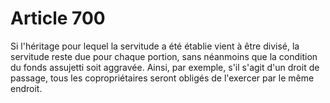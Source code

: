 # Article 700

Si l'héritage pour lequel la servitude a été établie vient à être divisé, la servitude reste due pour chaque portion, sans néanmoins que la condition du fonds assujetti soit aggravée.   Ainsi, par exemple, s'il s'agit d'un droit de passage, tous les copropriétaires seront obligés de l'exercer par le même endroit.